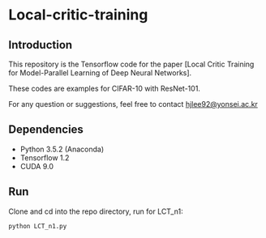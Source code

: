 # Local-critic-training
## Introduction

This repository is the Tensorflow code for the paper [Local Critic Training for Model-Parallel Learning of Deep Neural Networks]. 

These codes are examples for CIFAR-10 with ResNet-101.

For any question or suggestions, feel free to contact hjlee92@yonsei.ac.kr

## Dependencies

* Python 3.5.2 (Anaconda)
* Tensorflow 1.2
* CUDA 9.0


## Run

Clone and cd into the repo directory, run for LCT_n1: 
```
python LCT_n1.py 
``` 



